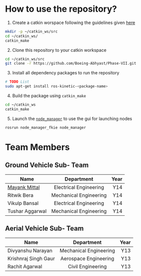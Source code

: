 # How to use the repository?

1. Create a catkin worspace following the guidelines given [here](http://wiki.ros.org/catkin/Tutorials/create_a_workspace)
```bash
mkdir -p ~/catkin_ws/src
cd ~/catkin_ws/
catkin_make
```
2. Clone this repository to your catkin workspace
```bash
cd ~/catkin_ws/src
git clone -r https://github.com/Boeing-Abhyast/Phase-VII.git
```
3. Install all dependency packages to run the repository
```bash
# TODO List
sudo apt-get install ros-kinetic-<package-name>
```
4. Build the package using `catkin_make`
```bash
cd ~/catkin_ws
catkin_make
```
5. Launch the [`node_manager`](https://fkie.github.io/multimaster_fkie/node_manager.html) to use the gui for launching nodes
```bash
rosrun node_manager_fkie node_manager       
```


# Team Members

## Ground Vehicle Sub- Team
| Name | Department | Year |
| ------------- |:-------------:| -----:|
| [Mayank Mittal](mayankm96.github.io) | Electrical Engineering | Y14 |
| Ritwik Bera | Mechanical Engineering | Y14 |
| Vikulp Bansal | Electrical Engineering | Y14 |
| Tushar Aggarwal | Mechanical Engineering | Y14 |


## Aerial Vehicle Sub- Team
| Name | Department | Year |
| ------------- |:-------------:| -----:|
| Divyanshu Narayan | Mechanical Engineering | Y13 |
| Krishnraj Singh Gaur | Aerospace Engineering | Y13 |
| Rachit Agarwal | Civil Engineering | Y13 |
